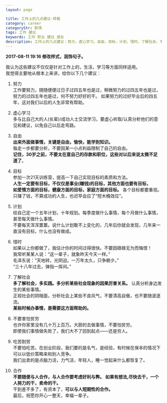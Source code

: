 ```yaml
---
layout: page

title: 工作上的几点建议-转载
category: career
categoryStr: 职场 
tags: 工作 建议
keywords: 工作 职业 建议 成长
description: 工作上的几点建议：努力，虚心学习，自由，目标，计划，惜时，了解社会，不要害怕贫穷，吃苦耐闹，合作。
---
```


**2017-08-11 19:16 修改样式，润饰句子。**

我认为这些建议不仅仅是针对工作上的，生活，学习等方面同样适用。  
我觉得主要地从根本上来讲，给你以下几个建议：

1. 努力   
工作要努力，随随便便过日子过四五年也是过，稍微努力的过四五年也是过，努力的过四五年也是过，何不努力好好的干。
如果努力的过好毕业后的四五年，这对我们以后的人生非常有帮助。

2. 虚心学习  
多与比自己大的人(长辈)/成功人士交流学习，要虚心听取/认真分析他们的意见和建议，以免自己以后走弯路。

3. 自由  
**出来外面做事情，关键是自由，愉快，能学到知识。**  
每走一步都要分析，不要因某一小点利益限制了自己的自由。    
**记住，30岁之前，不要太在意自己的存款和职位，这些对以后来说太微不足道了**。  

4. 目标  
参加一次21天训练营，提高一下自己实现目标的素质和方法。  
**人生一定要有目标，不仅仅是事业(赚钱)的目标，其他方面也要有目标，  
如爱情方面的目标，健康方面的目标，家庭方面的目标。** 各个目标都要重视。  
只赚了钱，不算成功的人生，也迟早会应了“短木桶效应”。  

5. 计划  
给自己定一个五年计划，十年规划。每季度做什么事情，每个月做什么事情，甚至每天做什么事情。  
不要每天浑浑噩噩。说什么计划敢不上变化的，几年后你就会发现，几年来一直没有目标，什么也没有做成。  

6. 惜时  
如果以上你都做了，我估计你的时间过得很快。不要因碌碌无为而悔恨！  
我常听某某人说：“这一辈子，就象昨天今天一样。”  
毛泽东说：“天地转，光阴迫。一万年太久，只争朝夕。”  
“三十八年过去，弹指一挥间。”  

7. 了解社会  
**多了解社会，多实践。多分析某些社会现象的因果厉害关系。** 认真分析身边发生的某些事情。  
正视社会的阴暗面，分析社会上某些不良风气，不要清高自傲，也不要随波逐流。  
**某些时候办事情，是需要这方面帮助的。**

8. 不要害怕贫穷  
也许你家里没有几十万上百万。大胆的去做事情，不要怕贫穷。  
即使我们事情做失败了，我们大不了回到起点——还是穷人。  

9. 吃苦耐劳  
不要怕吃苦。在创业阶段，我们要的是名气，是经验，有时候在保本的情况下可以以低价策略来和别人竞争。  
我们出卖的是点脑力活，力气活，年轻人，睡一觉起来什么都恢复了。  

10. 合作  
**不要随便与人合作，与人合作要考虑好利与弊。** **如果有想法,尽快去干，一个人努力的干，卖命的干。**   
干到差不多了，有资本了，**可以与人短期性的合作。**   
最后，祝愿你开心一整天，幸福一辈子。  